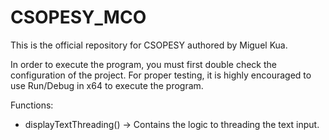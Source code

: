 # CSOPESY_MCO

This is the official repository for CSOPESY authored by Miguel Kua.

In order to execute the program, you must first double check the configuration of the project.
For proper testing, it is highly encouraged to use Run/Debug in x64 to execute the program.

Functions:

- displayTextThreading() -> Contains the logic to threading the text input.
